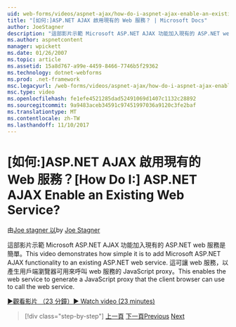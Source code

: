 ```yaml
---
uid: web-forms/videos/aspnet-ajax/how-do-i-aspnet-ajax-enable-an-existing-web-service
title: "[如何:]ASP.NET AJAX 啟用現有的 Web 服務？ | Microsoft Docs"
author: JoeStagner
description: "這部影片示範 Microsoft ASP.NET AJAX 功能加入現有的 ASP.NET web 服務是簡單。 這可讓 web 服務，以 gene..."
ms.author: aspnetcontent
manager: wpickett
ms.date: 01/26/2007
ms.topic: article
ms.assetid: 15a8d767-a99e-4459-8466-7746b5f29362
ms.technology: dotnet-webforms
ms.prod: .net-framework
msc.legacyurl: /web-forms/videos/aspnet-ajax/how-do-i-aspnet-ajax-enable-an-existing-web-service
msc.type: video
ms.openlocfilehash: fe1efe4521285dad52491069d1407c1132c28892
ms.sourcegitcommit: 9a9483aceb34591c97451997036a9120c3fe2baf
ms.translationtype: MT
ms.contentlocale: zh-TW
ms.lasthandoff: 11/10/2017
---
```

<a name="how-do-i-aspnet-ajax-enable-an-existing-web-service"></a><span data-ttu-id="9f072-105">[如何:]ASP.NET AJAX 啟用現有的 Web 服務？</span><span class="sxs-lookup"><span data-stu-id="9f072-105">[How Do I:] ASP.NET AJAX Enable an Existing Web Service?</span></span>
====================
<span data-ttu-id="9f072-106">由[Joe stagner 以](https://github.com/JoeStagner)</span><span class="sxs-lookup"><span data-stu-id="9f072-106">by [Joe Stagner](https://github.com/JoeStagner)</span></span>

<span data-ttu-id="9f072-107">這部影片示範 Microsoft ASP.NET AJAX 功能加入現有的 ASP.NET web 服務是簡單。</span><span class="sxs-lookup"><span data-stu-id="9f072-107">This video demonstrates how simple it is to add Microsoft ASP.NET AJAX functionality to an existing ASP.NET web service.</span></span> <span data-ttu-id="9f072-108">這可讓 web 服務，以產生用戶端瀏覽器可用來呼叫 web 服務的 JavaScript proxy。</span><span class="sxs-lookup"><span data-stu-id="9f072-108">This enables the web service to generate a JavaScript proxy that the client browser can use to call the web service.</span></span>

[<span data-ttu-id="9f072-109">&#9654;觀看影片 （23 分鐘）</span><span class="sxs-lookup"><span data-stu-id="9f072-109">&#9654; Watch video (23 minutes)</span></span>](https://channel9.msdn.com/Blogs/ASP-NET-Site-Videos/how-do-i-aspnet-ajax-enable-an-existing-web-service)

>[!div class="step-by-step"]
<span data-ttu-id="9f072-110">[上一頁](how-do-i-add-aspnet-ajax-features-to-an-existing-web-application.md)
[下一頁](how-do-i-use-the-aspnet-ajax-client-library-controls.md)</span><span class="sxs-lookup"><span data-stu-id="9f072-110">[Previous](how-do-i-add-aspnet-ajax-features-to-an-existing-web-application.md)
[Next](how-do-i-use-the-aspnet-ajax-client-library-controls.md)</span></span>
